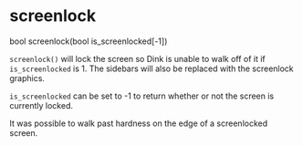 # screenlock

<Prototype>bool screenlock(bool is_screenlocked[-1])</Prototype>

`screenlock()` will lock the screen so Dink is unable to walk off of it if `is_screenlocked` is 1. The sidebars will also be replaced with the screenlock graphics.

<VersionInfo dink="1.08" freedink="all">

`is_screenlocked` can be set to -1 to return whether or not the screen is currently locked.

</VersionInfo>

<VersionInfo dink="1.07">

It was possible to walk past hardness on the edge of a screenlocked screen.

</VersionInfo>
